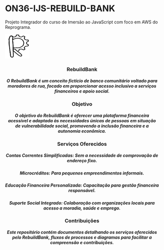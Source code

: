 # ON36-IJS-REBUILD-BANK
 Projeto Integrador do curso de Imersão ao JavaScript com foco em AWS do Reprograma.

 <p><a align="center"><img src="https://github.com/lrolivera/ON36-IJS-REBUILD-BANK/blob/main/rebuild-bank-png.png" width="80" height="80"</a> </p>
  
### RebuildBank
##### O RebuildBank é um conceito fictício de banco comunitário voltado para moradores de rua, focado em proporcionar acesso inclusivo a serviços financeiros e apoio social.

### Objetivo
##### O objetivo do RebuildBank é oferecer uma plataforma financeira acessível e adaptada às necessidades únicas de pessoas em situação de vulnerabilidade social, promovendo a inclusão financeira e a autonomia econômica.

### Serviços Oferecidos
##### Contas Correntes Simplificadas: Sem a necessidade de comprovação de endereço fixo.
##### Microcréditos: Para pequenos empreendimentos informais.
##### Educação Financeira Personalizada: Capacitação para gestão financeira responsável.
##### Suporte Social Integrado: Colaboração com organizações locais para acesso a moradia, saúde e emprego.

### Contribuições
##### Este repositório contém documentos detalhando os serviços oferecidos pelo RebuildBank, fluxos de processos e diagramas para facilitar a compreensão e contribuições.
